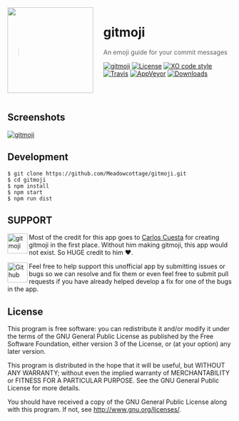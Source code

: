 <img src="https://github.com/Meadowcottage/gitmoji/blob/master/build/icon.png?raw=true" align="left" width="192px" height="192px"/>
<img align="left" width="0" height="192px" hspace="10"/>

# gitmoji
> An emoji guide for your commit messages

[![gitmoji](https://img.shields.io/badge/gitmoji-%20%F0%9F%98%9C%20%F0%9F%98%8D-FFDD67.svg?style=flat-square)](https://gitmoji.carloscuesta.me/) [![License](https://img.shields.io/aur/license/yaourt.svg?style=flat-square&colorB=f44336)](https://github.com/Meadowcottage/gitmoji/blob/master/LICENSE) [![XO code style](https://img.shields.io/badge/code_style-XO-5ed9c7.svg?style=flat-square)](https://github.com/sindresorhus/xo) [![Travis](https://img.shields.io/travis/Meadowcottage/gitmoji/master.svg?style=flat-square)](https://travis-ci.org/Meadowcottage/gitmoji) [![AppVeyor](https://img.shields.io/appveyor/ci/meadowcottage/gitmoji.svg?style=flat-square)](https://ci.appveyor.com/project/Meadowcottage/gitmoji) [![Downloads](https://img.shields.io/github/downloads/Meadowcottage/gitmoji/total.svg?style=flat-square&colorB=FF9800)](https://github.com/Meadowcottage/gitmoji/releases)

</br>
</br>

## Screenshots

[<img alt='gitmoji' src="https://github.com/Meadowcottage/gitmoji/blob/master/build/Screenshot.png?raw=true">](https://github.com/Meadowcottage/gitmoji/releases)

## Development

```
$ git clone https://github.com/Meadowcottage/gitmoji.git
$ cd gitmoji
$ npm install
$ npm start
$ npm run dist
```

## SUPPORT

[<img width='45' height="45" align='left' alt='gitmoji' src="https://github.com/Meadowcottage/gitmoji/blob/master/build/icon.png?raw=true">](https://gitmoji.carloscuesta.me/) Most of the credit for this app goes to [Carlos Cuesta](https://carloscuesta.me/) for creating gitmoji in the first place.
Without him making gitmoji, this app would not exist. So HUGE credit to him ❤️.

[<img width='45' height="45" align='left' alt='Github' src="https://upload.wikimedia.org/wikipedia/commons/9/91/Octicons-mark-github.svg">](https://github.com/Meadowcottage/gitmoji) Feel free to help support this unofficial app by submitting issues or bugs so we can resolve and fix them or even feel free to submit pull requests if you have already helped develop a fix for one of the bugs in the app.

## License

This program is free software: you can redistribute it and/or modify
it under the terms of the GNU General Public License as published by
the Free Software Foundation, either version 3 of the License, or
(at your option) any later version.

This program is distributed in the hope that it will be useful,
but WITHOUT ANY WARRANTY; without even the implied warranty of
MERCHANTABILITY or FITNESS FOR A PARTICULAR PURPOSE.  See the
GNU General Public License for more details.

You should have received a copy of the GNU General Public License
along with this program.  If not, see <http://www.gnu.org/licenses/>.

